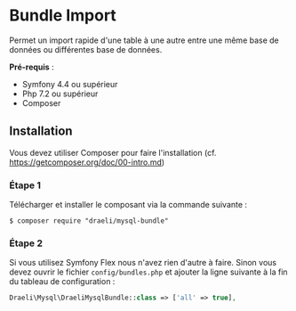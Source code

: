# Bundle Import

Permet un import rapide d'une table à une autre entre une même base de données ou différentes base de données.

__Pré-requis__ :  
- Symfony 4.4 ou supérieur  
- Php 7.2 ou supérieur  
- Composer  

## Installation

Vous devez utiliser Composer pour faire l'installation (cf. https://getcomposer.org/doc/00-intro.md)

### Étape 1
Télécharger et installer le composant via la commande suivante :
```console
$ composer require "draeli/mysql-bundle"
```

### Étape 2
Si vous utilisez Symfony Flex nous n'avez rien d'autre à faire.
Sinon vous devez ouvrir le fichier `config/bundles.php` et ajouter la ligne suivante à la fin du tableau de configuration : 
```php
Draeli\Mysql\DraeliMysqlBundle::class => ['all' => true],
```